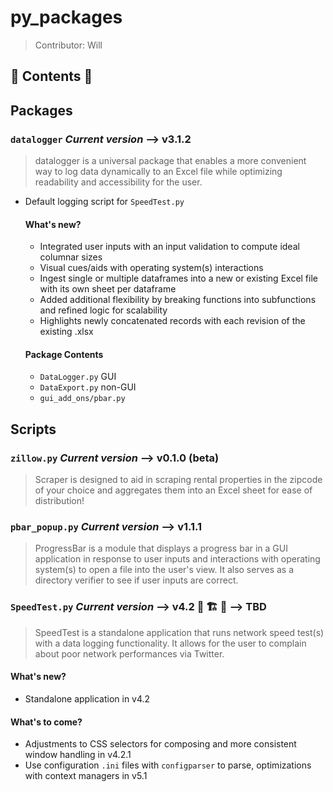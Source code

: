 # py_packages
>Contributor: Will

## 🐍 Contents 🐍 
## **Packages**
### `datalogger` ***Current version*** --> v3.1.2
>datalogger is a universal package that enables a more convenient way to log data dynamically to an Excel file while optimizing readability and accessibility for the user. 
- Default logging script for `SpeedTest.py` 
  #### What's new?
  - Integrated user inputs with an input validation to compute ideal columnar sizes 
  - Visual cues/aids with operating system(s) interactions
  - Ingest single or multiple dataframes into a new or existing Excel file with its own sheet per dataframe 
  - Added additional flexibility by breaking functions into subfunctions and refined logic for scalability 
  - Highlights newly concatenated records with each revision of the existing .xlsx
  #### Package Contents
  - `DataLogger.py` GUI 
  - `DataExport.py` non-GUI
  - `gui_add_ons/pbar.py`


## **Scripts**
### `zillow.py` ***Current version*** --> v0.1.0 (beta) 
>Scraper is designed to aid in scraping rental properties in the zipcode of your choice and aggregates them into an Excel sheet for ease of distribution!

### `pbar_popup.py` ***Current version*** --> v1.1.1 
>ProgressBar is a module that displays a progress bar in a GUI application in response to user inputs and interactions with operating system(s) to open a file into the user's view. It also serves as a directory verifier to see if user inputs are correct. 

### `SpeedTest.py` ***Current version*** --> v4.2 🚧 🏗️ 🚧 --> TBD 
>SpeedTest is a standalone application that runs network speed test(s) with a data logging functionality. It allows for the user to complain about poor network performances via Twitter.  
  #### What's new? 
  - Standalone application in v4.2 
  
  #### What's to come? 
  - Adjustments to CSS selectors for composing and more consistent window handling in v4.2.1
  - Use configuration `.ini` files with `configparser` to parse, optimizations with context managers in v5.1

